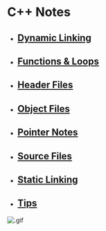 # C++ Notes

- ## [Dynamic Linking](https://github.com/christiantaggart/Software_Notes/blob/master/C%2B%2B/Dynamic_Linking.md)
- ## [Functions & Loops](https://github.com/christiantaggart/Software_Notes/blob/master/C%2B%2B/Functions_Loops_etc.md)
- ## [Header Files](https://github.com/christiantaggart/Software_Notes/blob/master/C%2B%2B/Header_Files.md)
- ## [Object Files](https://github.com/christiantaggart/Software_Notes/blob/master/C%2B%2B/Object_File.md)
- ## [Pointer Notes](https://github.com/christiantaggart/Software_Notes/blob/master/C%2B%2B/Pointer_Notes.md)
- ## [Source Files](https://github.com/christiantaggart/Software_Notes/blob/master/C%2B%2B/Source_File.md)
- ## [Static Linking](https://github.com/christiantaggart/Software_Notes/blob/master/C%2B%2B/Static_Linking.md)
- ## [Tips](https://github.com/christiantaggart/Software_Notes/blob/master/C%2B%2B/Tips.md)

![.gif](https://media.giphy.com/media/pXJksds5tRAic/giphy.gif)
